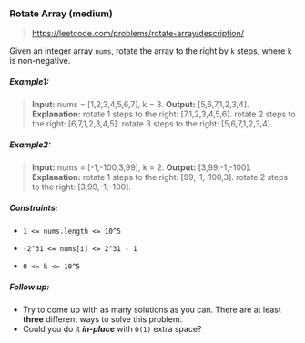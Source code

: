 ### Rotate Array (medium)

> https://leetcode.com/problems/rotate-array/description/

Given an integer array `nums`, rotate the array to the right by `k` steps, where `k` is non-negative.

##### Example1:

> **Input:** nums = [1,2,3,4,5,6,7], k = 3.
> **Output:** [5,6,7,1,2,3,4].
> **Explanation:**
> rotate 1 steps to the right: [7,1,2,3,4,5,6].
> rotate 2 steps to the right: [6,7,1,2,3,4,5].
> rotate 3 steps to the right: [5,6,7,1,2,3,4].

##### Example2:

> **Input:** nums = [-1,-100,3,99], k = 2.
> **Output:** [3,99,-1,-100].
> **Explanation:**
> rotate 1 steps to the right: [99,-1,-100,3].
> rotate 2 steps to the right: [3,99,-1,-100].

##### Constraints:

- `1 <= nums.length <= 10^5`
- `-2^31 <= nums[i] <= 2^31 - 1`

- `0 <= k <= 10^5`

##### Follow up:

- Try to come up with as many solutions as you can. There are at least **three** different ways to solve this problem.
- Could you do it **_in-place_** with `O(1)` extra space?
